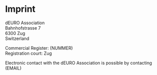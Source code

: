 # Imprint

dEURO Association  
Bahnhofstrasse 7  
6300 Zug  
Switzerland  

Commercial Register: (NUMMER)  
Registration court: Zug

Electronic contact with the dEURO Association is possible by contacting (EMAIL)
